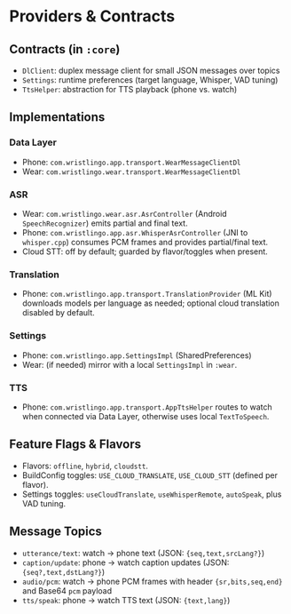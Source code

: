 # Providers & Contracts

## Contracts (in `:core`)
- `DlClient`: duplex message client for small JSON messages over topics
- `Settings`: runtime preferences (target language, Whisper, VAD tuning)
- `TtsHelper`: abstraction for TTS playback (phone vs. watch)

## Implementations

### Data Layer
- Phone: `com.wristlingo.app.transport.WearMessageClientDl`
- Wear:  `com.wristlingo.wear.transport.WearMessageClientDl`

### ASR
- Wear: `com.wristlingo.wear.asr.AsrController` (Android `SpeechRecognizer`) emits partial and final text.
- Phone: `com.wristlingo.app.asr.WhisperAsrController` (JNI to `whisper.cpp`) consumes PCM frames and provides partial/final text.
- Cloud STT: off by default; guarded by flavor/toggles when present.

### Translation
- Phone: `com.wristlingo.app.transport.TranslationProvider` (ML Kit) downloads models per language as needed; optional cloud translation disabled by default.

### Settings
- Phone: `com.wristlingo.app.SettingsImpl` (SharedPreferences)
- Wear: (if needed) mirror with a local `SettingsImpl` in `:wear`.

### TTS
- Phone: `com.wristlingo.app.transport.AppTtsHelper` routes to watch when connected via Data Layer, otherwise uses local `TextToSpeech`.

## Feature Flags & Flavors
- Flavors: `offline`, `hybrid`, `cloudstt`.
- BuildConfig toggles: `USE_CLOUD_TRANSLATE`, `USE_CLOUD_STT` (defined per flavor).
- Settings toggles: `useCloudTranslate`, `useWhisperRemote`, `autoSpeak`, plus VAD tuning.

## Message Topics
- `utterance/text`: watch → phone text (JSON: `{seq,text,srcLang?}`)
- `caption/update`: phone → watch caption updates (JSON: `{seq?,text,dstLang?}`)
- `audio/pcm`: watch → phone PCM frames with header `{sr,bits,seq,end}` and Base64 `pcm` payload
- `tts/speak`: phone → watch TTS text (JSON: `{text,lang}`)
